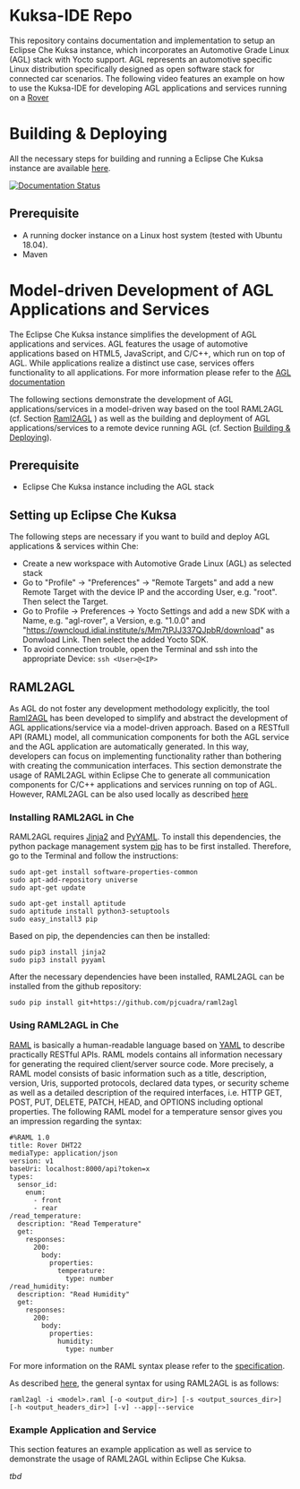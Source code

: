 <!--
******************************************************************************
Copyright (c) 2019 Dortmund University of Applied Sciences and Arts

All rights reserved. This program and the accompanying materials
are made available under the terms of the Eclipse Public License v2.0
which accompanies this distribution, and is available at
https://www.eclipse.org/org/documents/epl-2.0/index.php

Contributors:
    Robert Hoettger - initial readme files added
    Philipp Heisig  - documentation added
*****************************************************************************
-->

# Kuksa-IDE Repo

This repository contains documentation and implementation to setup an Eclipse Che Kuksa instance, which incorporates an Automotive Grade Linux (AGL) stack with Yocto support.
AGL represents an automotive specific Linux distribution specifically designed as open software stack for connected car scenarios.
The following video features an example on how to use the Kuksa-IDE for developing AGL applications and services running on a [Rover](https://wiki.eclipse.org/APP4MC/Rover)


# Building & Deploying

All the necessary steps for building and running a Eclipse Che Kuksa instance are available [here](https://kuksa-che-ide.readthedocs.io/en/latest/).

[![Documentation Status](https://readthedocs.org/projects/kuksa-che-ide/badge/?version=latest)](https://kuksa-che-ide.readthedocs.io/en/latest/?badge=latest)

## Prerequisite

* A running docker instance on a Linux host system (tested with Ubuntu 18.04).
* Maven

# Model-driven Development of AGL Applications and Services

The Eclipse Che Kuksa instance simplifies the development of AGL applications and services.
AGL features the usage of automotive applications based on HTML5, JavaScript, and C/C++, which run on top of AGL.
While applications realize a distinct use case, services offers functionality to all applications.
For more information please refer to the [AGL documentation](http://docs.automotivelinux.org/docs/apis_services/en/dev/)

The following sections demonstrate the development of AGL applications/services in a model-driven way based on the tool RAML2AGL (cf. Section [Raml2AGL](#raml2agl) ) as well as the building and deployment of AGL applications/services to a remote device running AGL (cf. Section [Building & Deploying](building-and-deploying)).

## Prerequisite

* Eclipse Che Kuksa instance including the AGL stack

## Setting up Eclipse Che Kuksa

The following steps are necessary if you want to build and deploy AGL applications & services within Che:

* Create a new workspace with Automotive Grade Linux (AGL) as selected stack
* Go to "Profile" &rightarrow; "Preferences" &rightarrow; "Remote Targets" and add a new Remote Target with the device IP and the according User, e.g. "root". Then select the Target.
* Go to Profile &rightarrow; Preferences &rightarrow; Yocto Settings and add a new SDK with a Name, e.g. "agl-rover", a Version, e.g. "1.0.0" and "https://owncloud.idial.institute/s/Mm7tPJJ337QJpbR/download" as Donwload Link. Then select the added Yocto SDK.
* To avoid connection trouble, open the Terminal and ssh into the appropriate Device:
`
ssh <User>@<IP>
`

## RAML2AGL

As AGL do not foster any development methodology explicitly, the tool
[Raml2AGL](https://github.com/pjcuadra/raml2agl) has been developed to simplify and abstract the development of AGL applications/service via a model-driven approach.
Based on a RESTfull API (RAML) model, all communication components for both the AGL service and the AGL application are automatically generated.
In this way, developers can focus on implementing functionality rather than bothering with creating the communication interfaces.
This section demonstrate the usage of RAML2AGL within Eclipse Che to generate all communication components for C/C++ applications and services running on top of AGL.
However, RAML2AGL can be also used locally as described [here](https://github.com/pjcuadra/raml2agl)

### Installing RAML2AGL in Che

RAML2AGL requires [Jinja2](http://jinja.pocoo.org/docs/2.10/) and [PyYAML](https://pyyaml.org/).
To install this dependencies, the python package management system [pip](https://pypi.org/project/pip/) has to be first installed.
Therefore, go to the Terminal and follow the instructions:

```
sudo apt-get install software-properties-common
sudo apt-add-repository universe
sudo apt-get update

sudo apt-get install aptitude
sudo aptitude install python3-setuptools
sudo easy_install3 pip
```
Based on pip, the dependencies can then be installed:

```
sudo pip3 install jinja2
sudo pip3 install pyyaml
```

After the necessary dependencies have been installed, RAML2AGL can be installed from the github repository:  

```
sudo pip install git+https://github.com/pjcuadra/raml2agl
```

### Using RAML2AGL in Che

[RAML](https://github.com/raml-org/raml-spec) is basically a human-readable language based on [YAML](http://yaml.org/) to describe practically RESTful APIs.
RAML models contains all information necessary for generating the required client/server source code.
More precisely, a RAML model consists of basic information such as a title, description, version, Uris, supported protocols, declared data types, or security scheme as well as a detailed description of the required interfaces, i.e. HTTP GET, POST, PUT, DELETE, PATCH, HEAD, and OPTIONS including optional properties.
The following RAML model for a temperature sensor gives you an impression regarding the syntax:

```
#%RAML 1.0
title: Rover DHT22
mediaType: application/json
version: v1
baseUri: localhost:8000/api?token=x
types:
  sensor_id:
    enum:
      - front
      - rear
/read_temperature:
  description: "Read Temperature"
  get:
    responses:
      200:
        body:
          properties:
            temperature:
              type: number
/read_humidity:
  description: "Read Humidity"
  get:
    responses:
      200:
        body:
          properties:
            humidity:
              type: number
```

For more information on the RAML syntax please refer to the [specification](https://github.com/raml-org/raml-spec/blob/master/versions/raml-10/raml-10.md/).

As described [here](https://github.com/pjcuadra/raml2agl), the general syntax for using RAML2AGL is as follows:

```
raml2agl -i <model>.raml [-o <output_dir>] [-s <output_sources_dir>] [-h <output_headers_dir>] [-v] --app|--service
```

### Example Application and Service
This section features an example application as well as service to demonstrate the usage of RAML2AGL within Eclipse Che Kuksa.  

_tbd_
